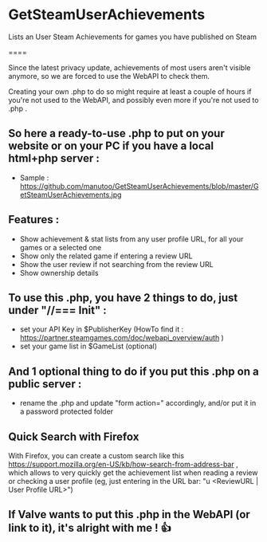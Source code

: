 # GetSteamUserAchievements
Lists an User Steam Achievements for games you have published on Steam

====

Since the latest privacy update, achievements of most users aren't visible anymore, so we are forced to use the WebAPI to check them.

Creating your own .php to do so might require at least a couple of hours if you're not used to the WebAPI, and possibly even more if you're not used to .php .

## So here a ready-to-use .php to put on your website or on your PC if you have a local html+php server :
- Sample : https://github.com/manutoo/GetSteamUserAchievements/blob/master/GetSteamUserAchievements.jpg

## Features :
- Show achievement & stat lists from any user profile URL, for all your games or a selected one
- Show only the related game if entering a review URL
- Show the user review if not searching from the review URL
- Show ownership details

## To use this .php, you have 2 things to do, just under "//=== Init" :
- set your API Key in $PublisherKey (HowTo find it : https://partner.steamgames.com/doc/webapi_overview/auth )
- set your game list in $GameList (optional)

## And 1 optional thing to do if you put this .php on a public server :
- rename the .php and update "form action=" accordingly, and/or put it in a password protected folder

## Quick Search with Firefox
With Firefox, you can create a custom search like this https://support.mozilla.org/en-US/kb/how-search-from-address-bar , which allows to very quickly get the achievement list when reading a review or checking a user profile (eg, just entering in the URL bar: "u <ReviewURL | User Profile URL>")
## If Valve wants to put this .php in the WebAPI (or link to it), it's alright with me ! :+1:
